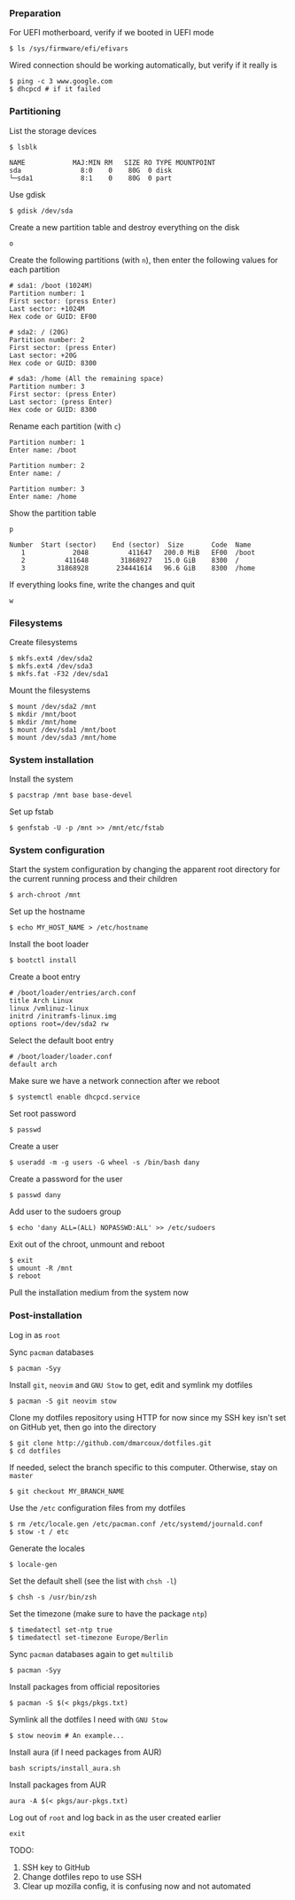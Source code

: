### Preparation

For UEFI motherboard, verify if we booted in UEFI mode
```
$ ls /sys/firmware/efi/efivars
```

Wired connection should be working automatically, but verify if it really is
```shell
$ ping -c 3 www.google.com
$ dhcpcd # if it failed
```

### Partitioning

List the storage devices
```
$ lsblk

NAME            MAJ:MIN RM   SIZE RO TYPE MOUNTPOINT
sda               8:0    0    80G  0 disk
└─sda1            8:1    0    80G  0 part
```

Use gdisk
```
$ gdisk /dev/sda
```

Create a new partition table and destroy everything on the disk
```
o
```

Create the following partitions (with `n`), then enter the following values for each partition
```
# sda1: /boot (1024M)
Partition number: 1
First sector: (press Enter)
Last sector: +1024M
Hex code or GUID: EF00
```

```
# sda2: / (20G)
Partition number: 2
First sector: (press Enter)
Last sector: +20G
Hex code or GUID: 8300
```

```
# sda3: /home (All the remaining space)
Partition number: 3
First sector: (press Enter)
Last sector: (press Enter)
Hex code or GUID: 8300
```

Rename each partition (with `c`)
```
Partition number: 1
Enter name: /boot
```

```
Partition number: 2
Enter name: /
```

```
Partition number: 3
Enter name: /home
```

Show the partition table
```
p

Number  Start (sector)    End (sector)  Size       Code  Name
   1            2048          411647   200.0 MiB   EF00  /boot
   2          411648        31868927   15.0 GiB    8300  /
   3        31868928       234441614   96.6 GiB    8300  /home
```

If everything looks fine, write the changes and quit
```
w
```

### Filesystems

Create filesystems
```
$ mkfs.ext4 /dev/sda2
$ mkfs.ext4 /dev/sda3
$ mkfs.fat -F32 /dev/sda1
```

Mount the filesystems
```
$ mount /dev/sda2 /mnt
$ mkdir /mnt/boot
$ mkdir /mnt/home
$ mount /dev/sda1 /mnt/boot
$ mount /dev/sda3 /mnt/home
```

### System installation

Install the system
```
$ pacstrap /mnt base base-devel
```

Set up fstab
```
$ genfstab -U -p /mnt >> /mnt/etc/fstab
```

### System configuration

Start the system configuration by changing the apparent root directory for the current running process and their children
```
$ arch-chroot /mnt
```

Set up the hostname
```
$ echo MY_HOST_NAME > /etc/hostname
```

Install the boot loader
```
$ bootctl install
```

Create a boot entry
```shell
# /boot/loader/entries/arch.conf
title Arch Linux
linux /vmlinuz-linux
initrd /initramfs-linux.img
options root=/dev/sda2 rw
```

Select the default boot entry
```shell
# /boot/loader/loader.conf
default arch
```

Make sure we have a network connection after we reboot
```
$ systemctl enable dhcpcd.service
```

Set root password
```
$ passwd
```

Create a user
```
$ useradd -m -g users -G wheel -s /bin/bash dany
```

Create a password for the user
```
$ passwd dany
```

Add user to the sudoers group
```
$ echo 'dany ALL=(ALL) NOPASSWD:ALL' >> /etc/sudoers
```

Exit out of the chroot, unmount and reboot
```
$ exit
$ umount -R /mnt
$ reboot
```

Pull the installation medium from the system now

### Post-installation

Log in as `root`

Sync `pacman` databases
```
$ pacman -Syy
```

Install `git`, `neovim` and `GNU Stow` to get, edit and symlink my dotfiles
```
$ pacman -S git neovim stow
```

Clone my dotfiles repository using HTTP for now since my SSH key isn't set on GitHub yet, then go into the directory
```
$ git clone http://github.com/dmarcoux/dotfiles.git
$ cd dotfiles
```

If needed, select the branch specific to this computer. Otherwise, stay on `master`
```
$ git checkout MY_BRANCH_NAME
```

Use the `/etc` configuration files from my dotfiles
```
$ rm /etc/locale.gen /etc/pacman.conf /etc/systemd/journald.conf
$ stow -t / etc
```

Generate the locales
```
$ locale-gen
```

Set the default shell (see the list with `chsh -l`)
```
$ chsh -s /usr/bin/zsh
```

Set the timezone (make sure to have the package `ntp`)
```
$ timedatectl set-ntp true
$ timedatectl set-timezone Europe/Berlin
```

Sync `pacman` databases again to get `multilib`
```
$ pacman -Syy
```

Install packages from official repositories
```
$ pacman -S $(< pkgs/pkgs.txt)
```

Symlink all the dotfiles I need with `GNU Stow`
```shell
$ stow neovim # An example...
```

Install aura (if I need packages from AUR)

```bash scripts/install_aura.sh```

Install packages from AUR

```aura -A $(< pkgs/aur-pkgs.txt)```

Log out of `root` and log back in as the user created earlier
```
exit
```

TODO:
1. SSH key to GitHub
2. Change dotfiles repo to use SSH
3. Clear up mozilla config, it is confusing now and not automated
